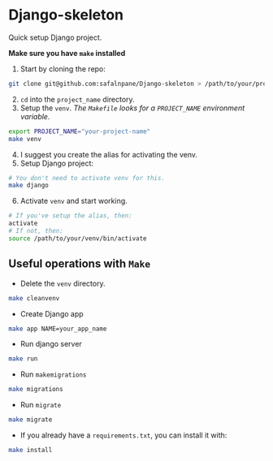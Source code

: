# Django-skeleton
Quick setup Django project.

**Make sure you have `make` installed**

1. Start by cloning the repo:
```bash
git clone git@github.com:safalnpane/Django-skeleton > /path/to/your/project/project_name
```
2. `cd` into the `project_name` directory.
3. Setup the `venv`.
*The `Makefile` looks for a `PROJECT_NAME` environment variable.*
```bash
export PROJECT_NAME="your-project-name"
make venv
```
4. I suggest you create the alias for activating the venv.
5. Setup Django project:
```bash
# You don't need to activate venv for this.
make django
```
6. Activate `venv` and start working.
```bash
# If you've setup the alias, then:
activate
# If not, then:
source /path/to/your/venv/bin/activate
```

## Useful operations with `Make`
- Delete the `venv` directory.
```bash
make cleanvenv
```
- Create Django app
```bash
make app NAME=your_app_name
```
- Run django server
```bash
make run
```
- Run `makemigrations`
```bash
make migrations
```
- Run `migrate`
```bash
make migrate
```
- If you already have a `requirements.txt`, you can install it with:
```bash
make install
```
